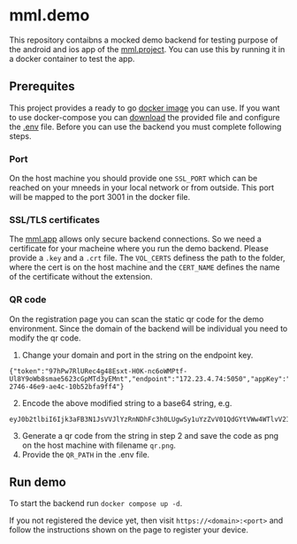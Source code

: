 # mml.demo

This repository contaibns a mocked demo backend for testing purpose of the android and ios app of the [mml.project](https://we-kode.github.io/mml.project/). You can use this by running it in a docker container to test the app.

## Prerequites

This project provides a ready to go [docker image](https://hub.docker.com/repository/docker/w3kod3/wekode.mml.demo/general) you can use. If you want to use docker-compose you can [download](https://github.com/we-kode/mml.demo/blob/master/docker-compose.yml) the provided file and configure the [.env](https://github.com/we-kode/mml.demo/blob/master/.env) file. Before you can use the backend you must complete following steps.

### Port

On the host machine you should provide one `SSL_PORT` which can be reached on your mneeds in your local network or from outside. This port will be mapped to the port 3001 in the docker file.

### SSL/TLS certificates

The [mml.app](https://github.com/we-kode/mml.app) allows only secure backend connections. So we need a certificate for your macheine where you run the demo backend. Please provide a `.key` and a `.crt` file.
The `VOL_CERTS` definess the path to the folder, where the cert is on the host machine and the `CERT_NAME` defines the name of the certificate without the extension.

### QR code

On the registration page you can scan the static qr code for the demo environment. Since the domain of the backend will be individual you need to modify the qr code.

1. Change your domain and port in the string on the endpoint key.

```
{"token":"97hPw7RlURec4g48Esxt-H0K-nc6oWMPtf-Ul8Y9oWb8smae5623cGpMTd3yEMnt","endpoint":"172.23.4.74:5050","appKey":"afc78546-2746-46e9-ae4c-10b52bfa9ff4"}
```

2. Encode the above modified string to a base64 string, e.g.

```
eyJ0b2tlbiI6Ijk3aFB3N1JsVVJlYzRnNDhFc3h0LUgwSy1uYzZvV01QdGYtVWw4WTlvV2I4c21hZTU2MjNjR3BNVGQzeUVNbnQiLCJlbmRwb2ludCI6IjE3Mi4yMy40Ljc0OjUwNTAiLCJhcHBLZXkiOiJhZmM3ODU0Ni0yNzQ2LTQ2ZTktYWU0Yy0xMGI1MmJmYTlmZjQifQ==
```

3. Generate a qr code from the string in step 2 and save the code as png on the host machine with filename `qr.png`.
4. Provide the `QR_PATH` in the .env file.

## Run demo

To start the backend run `docker compose up -d`.

If you not registered the device yet, then visit `https://<domain>:<port>` and follow the instructions shown on the page to register your device. 